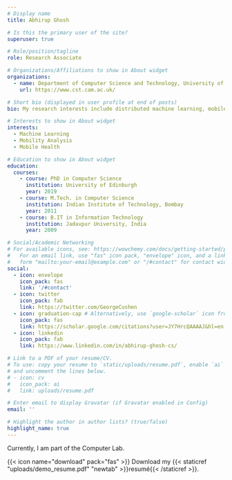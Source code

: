 ```yaml
---
# Display name
title: Abhirup Ghosh

# Is this the primary user of the site?
superuser: true

# Role/position/tagline
role: Research Associate

# Organizations/Affiliations to show in About widget
organizations:
  - name: Department of Computer Science and Technology, University of Cambridge
    url: https://www.cst.cam.ac.uk/

# Short bio (displayed in user profile at end of posts)
bio: My research interests include distributed machine learning, mobile computing and statistical privacy.

# Interests to show in About widget
interests:
  - Machine Learning
  - Mobility Analysis
  - Mobile Health

# Education to show in About widget
education:
  courses:
    - course: PhD in Computer Science
      institution: University of Edinburgh
      year: 2019
    - course: M.Tech. in Computer Science
      institution: Indian Institute of Technology, Bombay
      year: 2011
    - course: B.IT in Information Technology
      institution: Jadavpur University, India
      year: 2009

# Social/Academic Networking
# For available icons, see: https://wowchemy.com/docs/getting-started/page-builder/#icons
#   For an email link, use "fas" icon pack, "envelope" icon, and a link in the
#   form "mailto:your-email@example.com" or "/#contact" for contact widget.
social:
  - icon: envelope
    icon_pack: fas
    link: '/#contact'
  - icon: twitter
    icon_pack: fab
    link: https://twitter.com/GeorgeCushen
  - icon: graduation-cap # Alternatively, use `google-scholar` icon from `ai` icon pack
    icon_pack: fas
    link: https://scholar.google.com/citations?user=JY7HrcQAAAAJ&hl=en
  - icon: linkedin
    icon_pack: fab
    link: https://www.linkedin.com/in/abhirup-ghosh-cs/

# Link to a PDF of your resume/CV.
# To use: copy your resume to `static/uploads/resume.pdf`, enable `ai` icons in `params.toml`,
# and uncomment the lines below.
# - icon: cv
#   icon_pack: ai
#   link: uploads/resume.pdf

# Enter email to display Gravatar (if Gravatar enabled in Config)
email: ''

# Highlight the author in author lists? (true/false)
highlight_name: true
---
```


Currently, I am part of the Computer Lab.

{{< icon name="download" pack="fas" >}} Download my {{< staticref "uploads/demo_resume.pdf" "newtab" >}}resumé{{< /staticref >}}.
